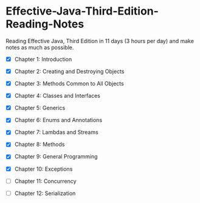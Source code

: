 # Effective-Java-Third-Edition-Reading-Notes
Reading Effective Java, Third Edition in 11 days (3 hours per day) and make notes as much as possible.

- [X] Chapter 1: Introduction
- [X] Chapter 2: Creating and Destroying Objects
- [X] Chapter 3: Methods Common to All Objects
- [X] Chapter 4: Classes and Interfaces
- [X] Chapter 5: Generics
- [X] Chapter 6: Enums and Annotations
- [X] Chapter 7: Lambdas and Streams 
- [X] Chapter 8: Methods
- [X] Chapter 9: General Programming
- [X] Chapter 10: Exceptions
- [ ] Chapter 11: Concurrency
- [ ] Chapter 12: Serialization


